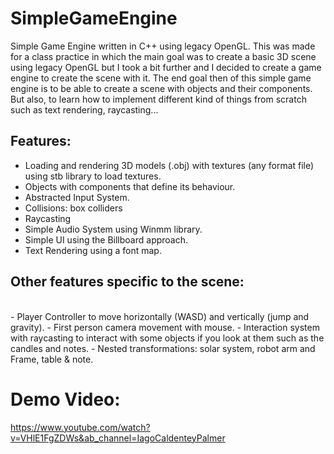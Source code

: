 # SimpleGameEngine
Simple Game Engine written in C++ using legacy OpenGL.
This was made for a class practice in which the main goal was to create a basic 3D scene using legacy OpenGL but I took a bit further and I decided to create a game engine to create the scene with it.
The end goal then of this simple game engine is to be able to create a scene with objects and their components. But also, to learn how to implement different kind of things from scratch such as text rendering, raycasting... 
<br />
## Features:
- Loading and rendering 3D models (.obj) with textures (any format file) using stb library to load textures.
- Objects with components that define its behaviour.
- Abstracted Input System.
- Collisions: box colliders
- Raycasting
- Simple Audio System using Winmm library.
- Simple UI using the Billboard approach.
- Text Rendering using a font map.

## Other features specific to the scene:
<br />
- Player Controller to move horizontally (WASD) and vertically (jump and gravity).
- First person camera movement with mouse.
- Interaction system with raycasting to interact with some objects if you look at them such as the candles and notes.
- Nested transformations: solar system, robot arm and Frame, table & note.

# Demo Video:
https://www.youtube.com/watch?v=VHlE1FgZDWs&ab_channel=IagoCaldenteyPalmer

